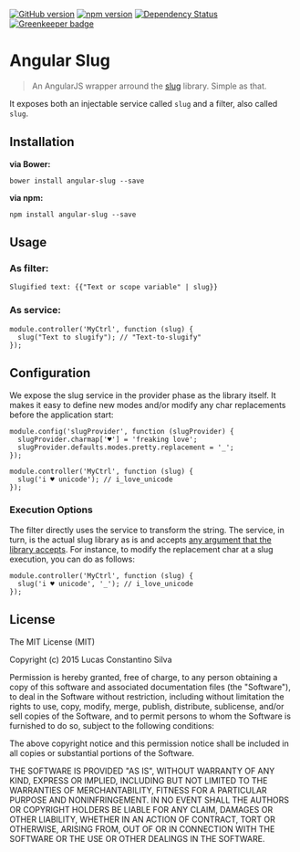 [![GitHub version](https://badge.fury.io/gh/lucasconstantino%2Fangular-slug.svg)](https://badge.fury.io/gh/lucasconstantino%2Fangular-slug)
[![npm version](https://badge.fury.io/js/angular-slug.svg)](http://badge.fury.io/js/angular-slug)
[![Dependency Status](https://david-dm.org/lucasconstantino/angular-slug.svg)](https://david-dm.org/lucasconstantino/angular-slug) [![Greenkeeper badge](https://badges.greenkeeper.io/lucasconstantino/angular-slug.svg)](https://greenkeeper.io/)

# Angular Slug

> An AngularJS wrapper arround the [slug](https://www.npmjs.com/package/slug) library. Simple as that.

It exposes both an injectable service called ```slug``` and a filter, also called ```slug```.

## Installation

**via Bower:**
```
bower install angular-slug --save
```

**via npm:**
```
npm install angular-slug --save
```

## Usage

### As filter:
```
Slugified text: {{"Text or scope variable" | slug}}
```

### As service:
```
module.controller('MyCtrl', function (slug) {
  slug("Text to slugify"); // "Text-to-slugify"
});
```

## Configuration

We expose the slug service in the provider phase as the library itself. It makes it easy to define new modes and/or modify any char replacements before the application start:

```
module.config('slugProvider', function (slugProvider) {
  slugProvider.charmap['♥'] = 'freaking love';
  slugProvider.defaults.modes.pretty.replacement = '_';
});

module.controller('MyCtrl', function (slug) {
  slug('i ♥ unicode'); // i_love_unicode
});
```

### Execution Options

The filter directly uses the service to transform the string. The service, in turn, is the actual slug library as is and accepts [any argument that the library accepts](https://www.npmjs.com/package/slug#options). For instance, to modify the replacement char at a slug execution, you can do as follows:

```
module.controller('MyCtrl', function (slug) {
  slug('i ♥ unicode', '_'); // i_love_unicode
});
```

## License

The MIT License (MIT)

Copyright (c) 2015 Lucas Constantino Silva

Permission is hereby granted, free of charge, to any person obtaining a copy
of this software and associated documentation files (the "Software"), to deal
in the Software without restriction, including without limitation the rights
to use, copy, modify, merge, publish, distribute, sublicense, and/or sell
copies of the Software, and to permit persons to whom the Software is
furnished to do so, subject to the following conditions:

The above copyright notice and this permission notice shall be included in all
copies or substantial portions of the Software.

THE SOFTWARE IS PROVIDED "AS IS", WITHOUT WARRANTY OF ANY KIND, EXPRESS OR
IMPLIED, INCLUDING BUT NOT LIMITED TO THE WARRANTIES OF MERCHANTABILITY,
FITNESS FOR A PARTICULAR PURPOSE AND NONINFRINGEMENT. IN NO EVENT SHALL THE
AUTHORS OR COPYRIGHT HOLDERS BE LIABLE FOR ANY CLAIM, DAMAGES OR OTHER
LIABILITY, WHETHER IN AN ACTION OF CONTRACT, TORT OR OTHERWISE, ARISING FROM,
OUT OF OR IN CONNECTION WITH THE SOFTWARE OR THE USE OR OTHER DEALINGS IN THE
SOFTWARE.
